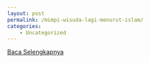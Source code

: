 ```yaml
---
layout: post
permalink: /mimpi-wisuda-lagi-menurut-islam/
categories:
    - Uncategorized
---
```


[Baca Selengkapnya](/09)